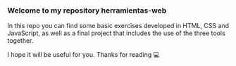### Welcome to my repository herramientas-web

In this repo you can find some basic exercises developed in HTML, CSS and JavaScript, as well as a final project that includes the use of the three tools together.

I hope it will be useful for you. Thanks for reading 💻
